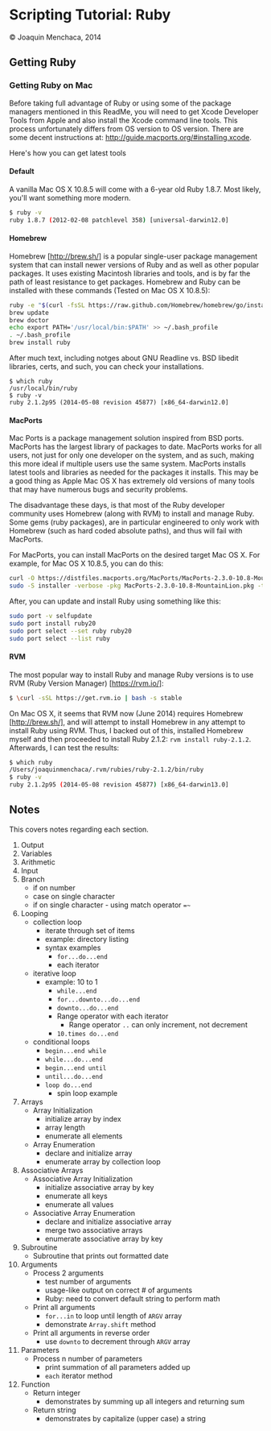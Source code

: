 # Scripting Tutorial: Ruby

© Joaquin Menchaca, 2014

## Getting Ruby

### Getting Ruby on Mac

Before taking full advantage of Ruby or using some of the package managers mentioned in this ReadMe, you will need to get Xcode Developer Tools from Apple and also install the Xcode command line tools.  This process unfortunately differs from OS version to OS version.  There are some decent instructions at: http://guide.macports.org/#installing.xcode.

Here's how you can get latest tools

#### Default

A vanilla Mac OS X 10.8.5 will come with a 6-year old Ruby 1.8.7.  Most likely, you'll want something more modern.

```bash
$ ruby -v
ruby 1.8.7 (2012-02-08 patchlevel 358) [universal-darwin12.0]
```

#### Homebrew

Homebrew [http://brew.sh/] is a popular single-user package management system that can install newer versions of Ruby and as well as other popular packages.  It uses existing Macintosh libraries and tools, and is by far the path of least resistance to get packages.  Homebrew and Ruby can be installed with these commands (Tested on Mac OS X 10.8.5):

```bash
ruby -e "$(curl -fsSL https://raw.github.com/Homebrew/homebrew/go/install)"
brew update
brew doctor
echo export PATH='/usr/local/bin:$PATH' >> ~/.bash_profile
. ~/.bash_profile
brew install ruby
```

After much text, including notges about GNU Readline vs. BSD libedit libraries, certs, and such, you can check your installations.

```
$ which ruby
/usr/local/bin/ruby
$ ruby -v
ruby 2.1.2p95 (2014-05-08 revision 45877) [x86_64-darwin12.0]
```


#### MacPorts

Mac Ports is a package management solution inspired from BSD ports.  MacPorts has the largest library of packages to date.  MacPorts works for all users, not just for only one developer on the system, and as such, making this more ideal if multiple users use the same system.  MacPorts installs latest tools and libraries as needed for the packages it installs.  This may be a good thing as Apple Mac OS X has extremely old versions of many tools that may have numerous bugs and security problems.

The disadvantage these days, is that most of the Ruby developer community uses Homebrew (along with RVM) to install and manage Ruby.  Some gems (ruby packages), are in particular engineered to only work with Homebrew (such as hard coded absolute paths), and thus will fail with MacPorts.

For MacPorts, you can install MacPorts on the desired target Mac OS X.  For example, for Mac OS X 10.8.5, you can do this:

```bash
curl -O https://distfiles.macports.org/MacPorts/MacPorts-2.3.0-10.8-MountainLion.pkg
sudo -S installer -verbose -pkg MacPorts-2.3.0-10.8-MountainLion.pkg -target /
```

After, you can update and install Ruby using something like this:

```bash
sudo port -v selfupdate
sudo port install ruby20
sudo port select --set ruby ruby20
sudo port select --list ruby

```

#### RVM

The most popular way to install Ruby and manage Ruby versions is to use RVM (Ruby Version Manager) [https://rvm.io/]: 

```bash
$ \curl -sSL https://get.rvm.io | bash -s stable
```

On Mac OS X, it seems that RVM now (June 2014) requires Homebrew [http://brew.sh/], and will attempt to install Homebrew in any attempt to install Ruby using RVM.  Thus, I backed out of this, installed Homebrew myself and then proceeded to install Ruby 2.1.2: ```rvm install ruby-2.1.2```.  Afterwards, I can test the results:

```bash
$ which ruby 
/Users/joaquinmenchaca/.rvm/rubies/ruby-2.1.2/bin/ruby
$ ruby -v
ruby 2.1.2p95 (2014-05-08 revision 45877) [x86_64-darwin13.0]
```

## Notes 

This covers notes regarding each section.

1. Output
2. Variables
3. Arithmetic
4. Input
5. Branch
   * if on number
   * case on single character
   * if on single character - using match operator ```=~```  
6. Looping
   * collection loop
      * iterate through set of items 
      * example: directory listing
      * syntax examples
        * ```for...do...end```
        * each iterator
   * iterative loop 
      * example: 10 to 1
        * ```while...end```
        * ```for...downto...do...end```
        * ```downto...do...end```
        * Range operator with each iterator
          * Range operator ```..``` can only increment, not decrement
        * ```10.times do...end```
   * conditional loops
      * ```begin...end while```
      * ```while...do...end```
      * ```begin...end until```
      * ```until...do...end```
      * ```loop do...end```
        * spin loop example  
7. Arrays
   * Array Initialization
      * initialize array by index
      * array length
      * enumerate all elements
   * Array Enumeration 
      * declare and initialize array
      * enumerate array by collection loop
8. Associative Arrays
   * Associative Array Initialization
      * initialize associative array by key
      * enumerate all keys
      * enumerate all values
   * Associative Array Enumeration
      * declare and initialize associative array
      * merge two associative arrays
      * enumerate associative array by key
9. Subroutine
   * Subroutine that prints out formatted date
10. Arguments
    * Process 2 arguments
      * test number of arguments
      * usage-like output on correct # of arguments
      * Ruby: need to convert default string to perform math
    * Print all arguments
      * ```for...in``` to loop until length of ```ARGV``` array
      * demonstrate ```Array.shift``` method
    * Print all arguments in reverse order
      * use ```downto``` to decrement through ```ARGV``` array
11. Parameters
	* Process n number of parameters
	  * print summation of all parameters added up
	  * ```each``` iterator method
12. Function
    * Return integer
      * demonstrates by summing up all integers and returning sum
    * Return string
      * demonstrates by capitalize (upper case) a string
